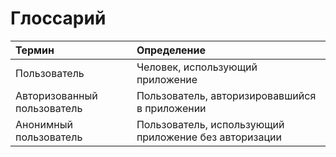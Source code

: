 # Глоссарий

| Термин | Определение |
|:--|:--|
| Пользователь | Человек, использующий приложение |
| Авторизованный пользователь | Пользователь, авторизировавшийся в приложении |
| Анонимный пользователь | Пользователь, использующий приложение без авторизации |
